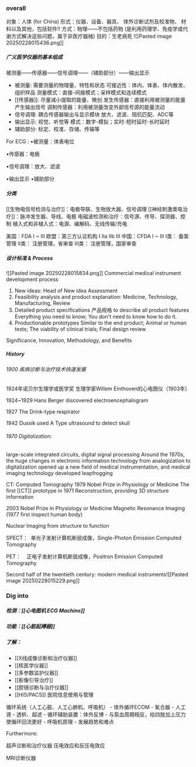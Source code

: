 ### overall
对象：人体 (for China)
形式：仪器、设备、器具、 体外诊断试剂及校准物、 材料以及其他，包括软件!!
方式：物理——不包括药物 (是利用药理学、免疫学或代谢方式解决这些问题，属于非医疗器械)
目的：生老病死
![[Pasted image 20250228015436.png]]
##### 广义医学仪器的基本组成
被测量——传感器——信号调理——（辅助部分）——输出显示

- 被测量: 需要测量的物理量、特性和状态
		可接近性：体内、体表、体内散发、组织样品
		测量模式：直接-间接模式；采样模式和连续模式
- [[传感器]]: 尽量减小提取的能量、微创
		发生传感器：直接利用被测量的能量产生输出信号
		调制传感器：利用被测量改变外部信号源的能量流动
- 信号调理: 耦合传感器输出与显示模块
		放大、滤波、阻抗匹配、ADC等
- 输出显示: 视觉、听觉等
		模式：数字-模拟；实时-短时延时-长时延时
- 辅助部分: 标定、校准、存储、传输等

For ECG :
•被测量：体表电位

•传感器：电极

•信号调理：放大、滤波

•输出显示
•辅助部分

##### 分类
[[生物电信号检测与治疗]]：电极导联、生物放大器、信号调理
[[神经刺激类电治疗]]：脉冲发生器、导线、电极
电磁波检测和治疗：信号源、传导、探测器、控制
植入式和非植入式：电源、编解码、无线传输/充电


美国：FDA  I ~ III
欧盟：第三方认证机构 I IIa IIb III
中国：CFDA  I ~ III
	I类： 备案管理
	II类： 注册管理，省审查
	III类： 注册管理，国家审查

##### 设计标准 & Process
![[Pasted image 20250228015834.png]]
Commercial medical instrument development process
1. New ideas:
	Head of New idea Assessment
2. Feasibility analysis and product explanation:
	Medicine, Technology, Manufacturing, Review
3. Detailed product specifications 产品规格 to describe all product features
	Everything you need to know; You don't need to know how to do it.
4. Productionable prototypes
	Similar to the end product; Animal or human tests; The viability of clinical trials; Final design review

Significance, Innovation, Methodology, and Benefits

##### History

###### 1900 疾病诊断与治疗技术快速发展
1924年诺贝尔生理学或医学奖
	生理学家Willem Einthoven的心电图仪（1903年）

1924~1929 Hans Berger discovered
electroencephalogram

1927 The Drink-type respirator

1942 Dussik used A Type ultrasound to detect skull

###### 1970 Digitalization:
large-scale integrated circuits, digital signal processing
Around the 1970s, the huge changes in electronic information technology from analogization to digitalization opened up a new field of medical instrumentation, and medical imaging technology developed leapfrogging

CT: Computed Tomography
1979 Nobel Prize in Physiology or Medicine
	The first [[CT]] prototype in 1971
	Reconstruction, providing 3D structure information


2003 Nobel Prize in Physiology or Medicine
	Magnetic Resonance Imaging (1977 first inspect human body)

Nuclear Imaging
from structure to function

SPECT：  单光子发射计算机断层成像，Single-Photon Emission Computed Tomography

PET：    正电子发射计算机断层成像，Positron Emission Computed Tomography


Second half of the twentieth century: modern medical instruments![[Pasted image 20250228015229.png]]

### Dig into
##### 检测：[[心电图机 ECG Machine]]
##### 功能：[[心脏起搏器]]




##### 了解：
- [[X线成像诊断和治疗仪器]]
- [[核医学仪器]]
- [[多参数监护仪器]]
- [[影像引导治疗]]
- [[腔镜诊断与治疗仪器]]
- [[HIS/PACS]]  医院信息使用与管理

循环系统（人工心脏、人工心肺机、呼吸机）
	- 体外循环ECOM
		- 氧合器
	- 人工肾
		- 透析、超滤
	- 循环辅助装置：体外反博
		- 与泵血周期相反，给四肢加上压力使循环回流更好
	- 呼吸机原理
	- 发展趋势和难点


Furthermore:

超声诊断和治疗仪器
	压电效应和反压电效应

MRI诊断仪器


